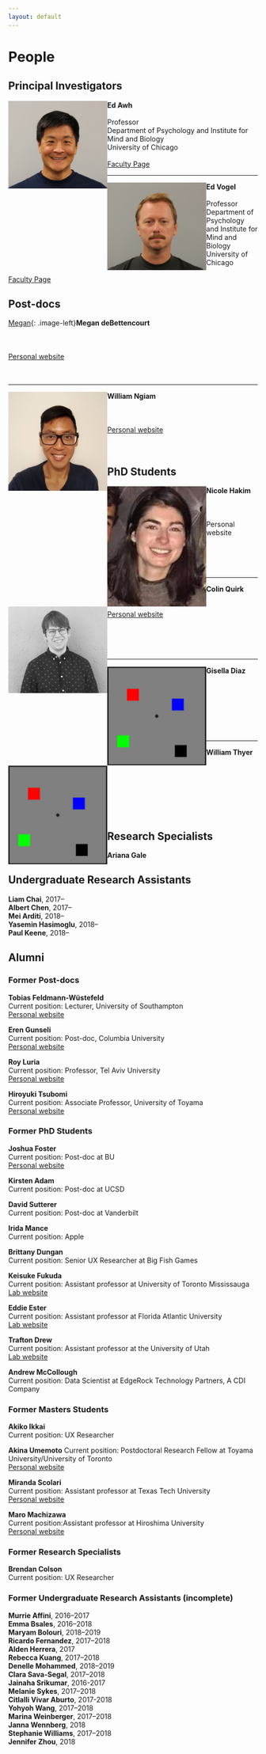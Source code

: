 ```yaml
---
layout: default
---
```


# People

## Principal Investigators

<img align="left" width="200" src="/files/images/awh.jpg" >   **Ed Awh** <br>  
   Professor  
   Department of Psychology and Institute for Mind and Biology  
   University of Chicago  <br>  
[Faculty Page](https://imb.uchicago.edu/directory/edward-awh-phd)

---

<img align="left" width="200" margin-left="20px" margin-right="20px" src="/files/images/vogel.jpg">   **Ed Vogel** <br>  
   Professor  
   Department of Psychology and Institute for Mind and Biology  
   University of Chicago  <br>  
[Faculty Page](https://imb.uchicago.edu/directory/edward-vogel-phd)

## Post-docs

[Megan](/files/images/debettencourt.jpg){: .image-left}**Megan deBettencourt** <br>  
<br>  
[Personal website](http://home.uchicago.edu/~debetten/)
<br>  
<br>  

---

<img align="left" width="200" margin-right="7px" src="/files/images/ngiam.jpg">**William Ngiam** <br>  
<br>  
[Personal website](https://williamngiam.github.io/)
<br>  
<br>  

## PhD Students

<img align="left" width="200" src="/files/images/hakim.jpg">**Nicole Hakim** <br>  
<br>  
Personal website
<br>  
<br>  
<br>  

---

<img align="left" width="200" src="/files/images/quirk.png">**Colin Quirk** <br>
<br>  
[Personal website](http://colinquirk.com/)
<br>  
<br>  
<br>  

---

<img align="left" width="200" src="/files/images/squares.png">**Gisella Diaz** <br>
<br>  
<br>  
<br>  
<br>  

---

<img align="left" width="200" src="/files/images/squares.png">**William Thyer** <br>
<br>  
<br>  
<br>  
<br>  

## Research Specialists

**Ariana Gale**

## Undergraduate Research Assistants

**Liam Chai**, 2017–  
**Albert Chen**, 2017–  
**Mei Arditi**, 2018–  
**Yasemin Hasimoglu**, 2018–  
**Paul Keene**, 2018–  

## Alumni

### Former Post-docs

**Tobias Feldmann-Wüstefeld**  
Current position: Lecturer, University of Southampton  
[Personal website](http://feldmann-wuestefeld.de/)

**Eren Gunseli**  
Current position: Post-doc, Columbia University  
[Personal website](https://www.erengunseli.com/)

**Roy Luria**  
Current position: Professor, Tel Aviv University  
[Personal website](http://people.socsci.tau.ac.il/mu/royluria/)

**Hiroyuki Tsubomi**  
Current position: Associate Professor, University of Toyama  
[Personal website](https://sites.google.com/site/htsubomi/)

### Former PhD Students

**Joshua Foster**  
Current position: Post-doc at BU  
[Personal website](https://joshuajfoster.github.io/)

**Kirsten Adam**  
Current position: Post-doc at UCSD

**David Sutterer**  
Current position: Post-doc at Vanderbilt

**Irida Mance**  
Current position: Apple

**Brittany Dungan**  
Current position: Senior UX Researcher at Big Fish Games

**Keisuke Fukuda**  
Current position: Assistant professor at University of Toronto Mississauga  
[Lab website](https://fukudalab.org/)

**Eddie Ester**  
Current position: Assistant professor at Florida Atlantic University  
[Lab website](https://www.esterlabfau.com/)

**Trafton Drew**  
Current position: Assistant professor at the University of Utah  
[Lab website](http://aval.psych.utah.edu/)

**Andrew McCollough**  
Current position: Data Scientist at EdgeRock Technology Partners, A CDI Company

### Former Masters Students

**Akiko Ikkai**  
Current position: UX Researcher

**Akina Umemoto** 
Current position: Postdoctoral Research Fellow at Toyama University/University of Toronto  
[Personal website](https://www.researchgate.net/profile/Akina_Umemoto)

**Miranda Scolari**  
Current position: Assistant professor at Texas Tech University  
[Personal website](https://www.depts.ttu.edu/psy/people/mscolari/)

**Maro Machizawa**  
Current position:Assistant professor at Hiroshima University  
[Personal website](https://sites.google.com/site/maromachizawa/Home)

### Former Research Specialists

**Brendan Colson**  
Current position: UX Researcher

### Former Undergraduate Research Assistants (incomplete)

**Murrie Affini**, 2016–2017  
**Emma Bsales**, 2016–2018  
**Maryam Bolouri**, 2018–2019  
**Ricardo Fernandez**, 2017–2018  
**Alden Herrera**, 2017  
**Rebecca Kuang**, 2017–2018  
**Denelle Mohammed**, 2018–2019  
**Clara Sava-Segal**, 2017–2018  
**Jainaha Srikumar**, 2016-2017  
**Melanie Sykes**, 2017–2018  
**Citlalli Vivar Aburto**, 2017-2018  
**Yohyoh Wang**, 2017–2018  
**Marina Weinberger**, 2017–2018  
**Janna Wennberg**, 2018  
**Stephanie Williams**, 2017–2018  
**Jennifer Zhou**, 2018  
